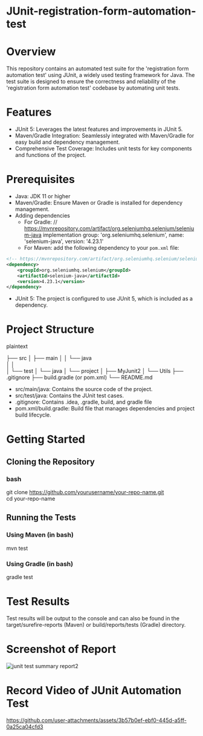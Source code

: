 # JUnit-registration-form-automation-test
# Overview
This repository contains an automated test suite for the 'registration form automation test' using JUnit, a widely used testing framework for Java. The test suite is designed to ensure the correctness and reliability of the 'registration form automation test' codebase by automating unit tests.

# Features
* JUnit 5: Leverages the latest features and improvements in JUnit 5.
* Maven/Gradle Integration: Seamlessly integrated with Maven/Gradle for easy build and dependency management.
* Comprehensive Test Coverage: Includes unit tests for key components and functions of the project.

# Prerequisites
* Java: JDK 11 or higher
* Maven/Gradle: Ensure Maven or Gradle is installed for dependency management.
* Adding dependencies
    - For Gradle: // https://mvnrepository.com/artifact/org.seleniumhq.selenium/selenium-java
implementation group: 'org.seleniumhq.selenium', name: 'selenium-java', version: '4.23.1'
    - For Maven: add the following dependency to your `pom.xml` file:

```xml
<!-- https://mvnrepository.com/artifact/org.seleniumhq.selenium/selenium-java -->
<dependency>
    <groupId>org.seleniumhq.selenium</groupId>
    <artifactId>selenium-java</artifactId>
    <version>4.23.1</version>
</dependency>
```

* JUnit 5: The project is configured to use JUnit 5, which is included as a dependency.

# Project Structure

plaintext

├── src
│   ├── main
│   │   └── java                             
│   │                
│   └── test
│       └── java
│           └── project
│                 ├── MyJunit2
│                 └── Utils
├── .gitignore
├── build.gradle (or pom.xml)
└── README.md

* src/main/java: Contains the source code of the project. <br />
* src/test/java: Contains the JUnit test cases.<br />
* .gitignore: Contains .idea, .gradle, build, and gradle file<br />
* pom.xml/build.gradle: Build file that manages dependencies and project build lifecycle.

# Getting Started
## Cloning the Repository

### bash
git clone https://github.com/yourusername/your-repo-name.git <br />
cd your-repo-name

## Running the Tests
### Using Maven (in bash)
mvn test

### Using Gradle (in bash)
gradle test

# Test Results
Test results will be output to the console and can also be found in the target/surefire-reports (Maven) or build/reports/tests (Gradle) directory.

# Screenshot of Report
![junit test summary report2](https://i.postimg.cc/G38mDKdX/junit-test-summary-report-2.png)

# Record Video of JUnit Automation Test

https://github.com/user-attachments/assets/3b57b0ef-ebf0-445d-a5ff-0a25ca04cfd3 

